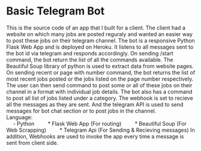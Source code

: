 # Basic Telegram Bot
This is the source code of an app that I built for a client. The client had a website on which many jobs are posted reguraly and wanted an easier way to post these jobs on their telegram channel. The bot is a responsive Python Flask Web App and is deployed on Heroku. It listens to all messages sent to the bot id via telegram and responds accordingly. On sending /start command, the bot return the list of all the commands available. The Beautiful Soup library of python is used to extract data from website pages. On sending recent or page with number command, the bot returns the list of most recent jobs posted or the jobs listed on the page number respectively. The user can then send command to post some or all of these jobs on their channel in a format with individual job details. The bot also has a command to post all list of jobs listed under a category. The webhook is set to recieve all the messages as they are sent. And the telegram API is used to send messages for bot chat section or to post jobs in the channel.
<br>
Language:<br>
&emsp; - Python
&emsp;&emsp; * Flask Web App (For routing)
&emsp;&emsp; * Beautiful Soup (For Web Scrapping)
&emsp;&emsp; * Telegram Api (For Sending & Recieving messages)
	In addition, Webhooks are used to invoke the app every time a message is sent from client side.
